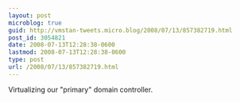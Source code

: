 ```yaml
---
layout: post
microblog: true
guid: http://vmstan-tweets.micro.blog/2008/07/13/857382719.html
post_id: 3054821
date: 2008-07-13T12:28:38-0600
lastmod: 2008-07-13T12:28:38-0600
type: post
url: /2008/07/13/857382719.html
---
```

Virtualizing our "primary" domain controller.

